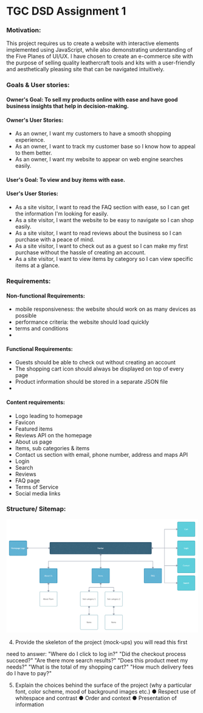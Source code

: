 # **TGC DSD Assignment 1**

### **Motivation:**
This project requires us to create a website with interactive elements implemented using JavaScript, while also demonstrating 
understanding of the Five Planes of UI/UX. I have chosen to create an e-commerce site with the purpose of selling quality leathercraft tools and kits 
with a user-friendly and aesthetically pleasing site that can be navigated intuitively. 

### **Goals & User stories:**

#### Owner's Goal:  To sell my products online with ease and have good business insights that help in decision-making. 

#### Owner's User Stories:
-  As an owner, I want my customers to have a smooth shopping experience. 
-  As an owner, I want to track my customer base so I know how to appeal to them better. 
-  As an owner, I want my website to appear on web engine searches easily. 

#### User's Goal: To view and buy items with ease. 

#### User's User Stories:
- As a site visitor, I want to read the FAQ section with ease, so I can get the information I'm looking for easily.
- As a site visitor, I want the website to be easy to navigate so I can shop easily. 
- As a site visitor, I want to read reviews about the business so I can purchase with a peace of mind. 
- As a site visitor, I want to check out as a guest so I can make my first purchase without the hassle of creating an account. 
- As a site visitor, I want to view items by category so I can view specific items at a glance. 


<!-- 2. List down the scope of the project (features and requirements, non-technical requirements, content requirements) 
Non-functional Requirements (general characteristics): -->
### **Requirements:** 

#### Non-functional Requirements: 
- mobile responsiveness: the website should work on as many devices as possible
- performance criteria: the website should load quickly
- terms and conditions
- 

#### Functional Requirements:
<!-- (how product behaves - feature, mandatory) -->
- Guests should be able to check out without creating an account
- The shopping cart icon should always be displayed on top of every page
- Product information should be stored in a separate JSON file
- 

#### Content requirements:
- Logo leading to homepage
- Favicon
- Featured items
- Reviews API on the homepage
- About us page
- Items, sub categories & items
- Contact us section with email, phone number, address and maps API
- Login
- Search
- Reviews
- FAQ page 
- Terms of Service
- Social media links

### Structure/ Sitemap: 
![](readme-sitemap/sitemap.jpg)

4. Provide the skeleton of the project (mock-ups) 
you will read this first

need to answer:
"Where do I click to log in?"
"Did the checkout process succeed?"
"Are there more search results?"
"Does this product meet my needs?"
"What is the total of my shopping cart?"
"How much delivery fees do I have to pay?"

5. Explain the choices behind the surface of the project (why a particular font, color scheme, mood of background images etc.)
● Respect use of whitespace and contrast
● Order and context
● Presentation of information

